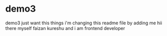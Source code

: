 # demo3
demo3 just want this things
i'm changing this readme file by adding me
hii there myself faizan kureshu and i am frontend developer

